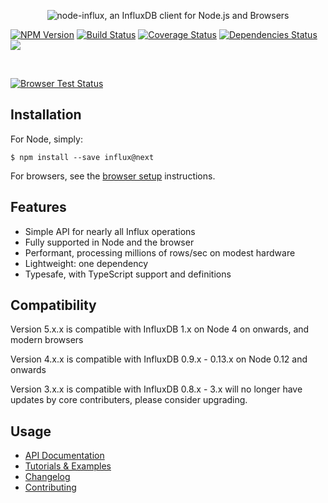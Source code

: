 <p align="center">
  <img src="https://raw.github.com/node-influx/node-influx/master/logo.png?v3" alt="node-influx, an InfluxDB client for Node.js and Browsers">

  <br>

  <a href="https://www.npmjs.org/package/influx"><img src="http://img.shields.io/npm/v/influx.svg" alt="NPM Version"></a>
  <a href="https://travis-ci.org/node-influx/node-influx"><img src="http://img.shields.io/travis/node-influx/node-influx/master.svg" alt="Build Status"></a>
  <a href="https://coveralls.io/github/node-influx/node-influx?branch=master"><img src="https://coveralls.io/repos/github/node-influx/node-influx/badge.svg?branch=master" alt="Coverage Status"></a>
  <a href="https://david-dm.org/node-influx/node-influx"><img src="https://david-dm.org/node-influx/node-influx/status.svg" alt="Dependencies Status"></a>
  <a href="https://gitter.im/node-influx/node-influx?utm_source=badge&utm_medium=badge&utm_campaign=pr-badge"><img src="https://badges.gitter.im/node-influx/node-influx.svg"></a>

  <br>


  <a href="https://saucelabs.com/u/influx"><img src="https://saucelabs.com/browser-matrix/influx.svg" alt="Browser Test Status"></a>
</p>

## Installation

For Node, simply:

    $ npm install --save influx@next

For browsers, see the [browser setup](https://node-influx.github.io/manual/usage.html#browser-setup) instructions.

## Features

 * Simple API for nearly all Influx operations
 * Fully supported in Node and the browser
 * Performant, processing millions of rows/sec on modest hardware
 * Lightweight: one dependency
 * Typesafe, with TypeScript support and definitions

## Compatibility

Version 5.x.x is compatible with InfluxDB 1.x on Node 4 on onwards, and modern browsers

Version 4.x.x is compatible with InfluxDB 0.9.x - 0.13.x on Node 0.12 and onwards

Version 3.x.x is compatible with InfluxDB 0.8.x - 3.x will no longer have updates by core contributers, please consider upgrading.

## Usage

 * [API Documentation](https://node-influx.github.io/class/src/index.js~InfluxDB.html)
 * [Tutorials & Examples](https://node-influx.github.io/manual/tutorial.html)
 * [Changelog](https://node-influx.github.io/manual/changelog.html)
 * [Contributing](https://node-influx.github.io/manual/changelog.html)
